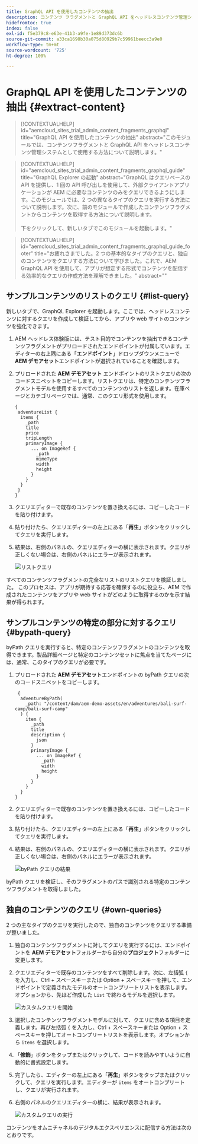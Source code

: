 ```yaml
---
title: GraphQL API を使用したコンテンツの抽出
description: コンテンツ フラグメントと GraphQL API をヘッドレスコンテンツ管理システムとして使用する方法について説明します。
hidefromtoc: true
index: false
exl-id: f5e379c8-e63e-41b3-a9fe-1e89d373dc6b
source-git-commit: a33ca1698b30a075d80929b7c59961beecc3a9e0
workflow-type: tm+mt
source-wordcount: '725'
ht-degree: 100%

---
```



# GraphQL API を使用したコンテンツの抽出 {#extract-content}

>[!CONTEXTUALHELP]
>id="aemcloud_sites_trial_admin_content_fragments_graphql"
>title="GraphQL API を使用したコンテンツの抽出"
>abstract="このモジュールでは、コンテンツフラグメントと GraphQL API をヘッドレスコンテンツ管理システムとして使用する方法について説明します。"

>[!CONTEXTUALHELP]
>id="aemcloud_sites_trial_admin_content_fragments_graphql_guide"
>title="GraphQL Explorer の起動"
>abstract="GraphQL はクエリベースの API を提供し、1 回の API 呼び出しを使用して、外部クライアントアプリケーションが AEM に必要なコンテンツのみをクエリできるようにします。このモジュールでは、2 つの異なるタイプのクエリを実行する方法について説明します。次に、前のモジュールで作成したコンテンツフラグメントからコンテンツを取得する方法について説明します。<br><br>下をクリックして、新しいタブでこのモジュールを起動します。"

>[!CONTEXTUALHELP]
>id="aemcloud_sites_trial_admin_content_fragments_graphql_guide_footer"
>title="お疲れさまでした。2 つの基本的なタイプのクエリと、独自のコンテンツをクエリする方法について学びました。これで、AEM GraphQL API を使用して、アプリが想定する形式でコンテンツを配信する効率的なクエリの作成方法を理解できました。"
>abstract=""

## サンプルコンテンツのリストのクエリ {#list-query}

新しいタブで、GraphQL Explorer を起動します。ここでは、ヘッドレスコンテンツに対するクエリを作成して検証してから、アプリや web サイトのコンテンツを強化できます。

1. AEM ヘッドレス体験版には、テスト目的でコンテンツを抽出できるコンテンツフラグメントがプリロードされたエンドポイントが付属しています。エディターの右上隅にある「**エンドポイント**」ドロップダウンメニューで **AEM デモアセット**&#x200B;エンドポイントが選択されていることを確認します。

1. プリロードされた **AEM デモアセット** エンドポイントのリストクエリの次のコードスニペットをコピーします。リストクエリは、特定のコンテンツフラグメントモデルを使用するすべてのコンテンツのリストを返します。在庫ページとカテゴリページでは、通常、このクエリ形式を使用します。

   ```text
   {
    adventureList {
     items {
       _path
       title
       price
       tripLength
       primaryImage {
         ... on ImageRef {
           _path
           mimeType
           width
           height
         }
       }
     }
    }
   }
   ```

1. クエリエディターで既存のコンテンツを置き換えるには、コピーしたコードを貼り付けます。

1. 貼り付けたら、クエリエディターの左上にある「**再生**」ボタンをクリックしてクエリを実行します。

1. 結果は、右側のパネルの、クエリエディターの横に表示されます。クエリが正しくない場合は、右側のパネルにエラーが表示されます。

   ![リストクエリ](assets/do-not-localize/list-query-1-3-4-5.png)

すべてのコンテンツフラグメントの完全なリストのリストクエリを検証しました。 このプロセスは、アプリが期待する応答を確保するのに役立ち、AEM で作成されたコンテンツをアプリや web サイトがどのように取得するのかを示す結果が得られます。

## サンプルコンテンツの特定の部分に対するクエリ {#bypath-query}

byPath クエリを実行すると、特定のコンテンツフラグメントのコンテンツを取得できます。製品詳細ページと特定のコンテンツセットに焦点を当てたページには、通常、このタイプのクエリが必要です。

1. プリロードされた **AEM デモアセット**&#x200B;エンドポイントの byPath クエリの次のコードスニペットをコピーします。

   ```text
    {
     adventureByPath(
       _path: "/content/dam/aem-demo-assets/en/adventures/bali-surf-camp/bali-surf-camp"
     ) {
       item {
         _path
         title
         description {
           json
         }
         primaryImage {
           ... on ImageRef {
             _path
             width
             height
           }
         }
       }
     }
   }
   ```

1. クエリエディターで既存のコンテンツを置き換えるには、コピーしたコードを貼り付けます。

1. 貼り付けたら、クエリエディターの左上にある「**再生**」ボタンをクリックしてクエリを実行します。

1. 結果は、右側のパネルの、クエリエディターの横に表示されます。クエリが正しくない場合は、右側のパネルにエラーが表示されます。

   ![byPath クエリの結果](assets/do-not-localize/bypath-query-2-3-4.png)

byPath クエリを検証し、そのフラグメントのパスで識別される特定のコンテンツフラグメントを取得しました。

## 独自のコンテンツのクエリ {#own-queries}

2 つの主なタイプのクエリを実行したので、独自のコンテンツをクエリする準備が整いました。

1. 独自のコンテンツフラグメントに対してクエリを実行するには、エンドポイントを **AEM デモアセット**&#x200B;フォルダーから自分の&#x200B;**プロジェクト**&#x200B;フォルダーに変更します。

1. クエリエディターで既存のコンテンツをすべて削除します。次に、左括弧 `{` を入力し、Ctrl + スペースキーまたは Option + スペースキーを押して、エンドポイントで定義されたモデルのオートコンプリートリストを表示します。オプションから、先ほど作成した `List` で終わるモデルを選択します。

   ![カスタムクエリを開始](assets/do-not-localize/custom-query-1-2.png)

1. 選択したコンテンツフラグメントモデルに対して、クエリに含める項目を定義します。再び左括弧 `{` を入力し、Ctrl + スペースキーまたは Option + スペースキーを押してオートコンプリートリストを表示します。オプションから `items` を選択します。

1. 「**修飾**」ボタンをタップまたはクリックして、コードを読みやすいように自動的に書式設定します。

1. 完了したら、エディターの左上にある「**再生**」ボタンをタップまたはクリックして、クエリを実行します。エディターが `items` をオートコンプリートし、クエリが実行されます。

1. 右側のパネルのクエリエディターの横に、結果が表示されます。

   ![カスタムクエリの実行](assets/do-not-localize/custom-query-3-4-5-6.png)

コンテンツをオムニチャネルのデジタルエクスペリエンスに配信する方法は次のとおりです。
